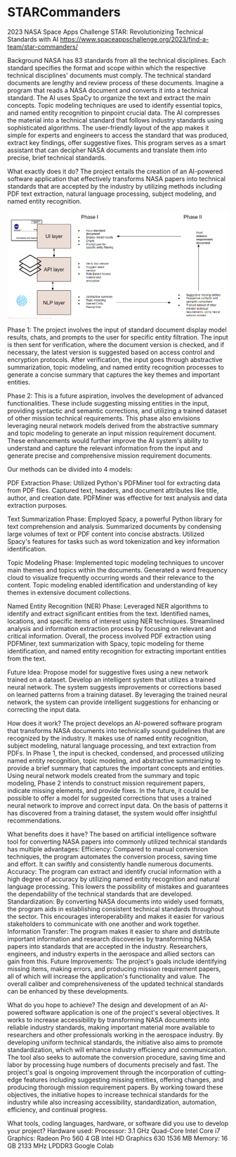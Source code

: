 # STARCommanders
2023 NASA Space Apps Challenge
STAR: Revolutionizing Technical Standards with AI
https://www.spaceappschallenge.org/2023/find-a-team/star-commanders/

Background
NASA has 83 standards from all the technical disciplines. Each standard specifies the format and scope within which the respective technical disciplines' documents must comply. The technical standard documents are lengthy and review process of these documents.
Imagine a program that reads a NASA document and converts it into a technical standard. The AI uses SpaCy to organize the text and extract the main concepts. Topic modeling techniques are used to identify essential topics, and named entity recognition to pinpoint crucial data. The AI compresses the material into a technical standard that follows industry standards using sophisticated algorithms. The user-friendly layout of the app makes it simple for experts and engineers to access the standard that was produced, extract key findings, offer suggestive fixes. This program serves as a smart assistant that can decipher NASA documents and translate them into precise, brief technical standards.

What exactly does it do? 
The project entails the creation of an AI-powered software application that effectively transforms NASA papers into technical standards that are accepted by the industry by utilizing methods including PDF text extraction, natural language processing, subject modeling, and named entity recognition.

![alt text](https://github.com/shrikhands/STARCommanders/blob/main/technical-stack.PNG)

Phase 1: The project involves the input of standard document display model results, chats, and prompts to the user for specific entity filtration. The input is then sent for verification, where the document version is checked, and if necessary, the latest version is suggested based on access control and encryption protocols. After verification, the input goes through abstractive summarization, topic modeling, and named entity recognition processes to generate a concise summary that captures the key themes and important entities.

Phase 2: This is a future aspiration, involves the development of advanced functionalities. These include suggesting missing entities in the input, providing syntactic and semantic corrections, and utilizing a trained dataset of other mission technical requirements. This phase also envisions leveraging neural network models derived from the abstractive summary and topic modeling to generate an input mission requirement document. These enhancements would further improve the AI system's ability to understand and capture the relevant information from the input and generate precise and comprehensive mission requirement documents.

Our methods can be divided into 4 models: 

PDF Extraction Phase:
Utilized Python's PDFMiner tool for extracting data from PDF files.
Captured text, headers, and document attributes like title, author, and creation date.
PDFMiner was effective for text analysis and data extraction purposes.

Text Summarization Phase:
Employed Spacy, a powerful Python library for text comprehension and analysis.
Summarized documents by condensing large volumes of text or PDF content into concise abstracts.
Utilized Spacy's features for tasks such as word tokenization and key information identification.

Topic Modeling Phase:
Implemented topic modeling techniques to uncover main themes and topics within the documents.
Generated a word frequency cloud to visualize frequently occurring words and their relevance to the content.
Topic modeling enabled identification and understanding of key themes in extensive document collections.

Named Entity Recognition (NER) Phase:
Leveraged NER algorithms to identify and extract significant entities from the text.
Identified names, locations, and specific items of interest using NER techniques.
Streamlined analysis and information extraction process by focusing on relevant and critical information.
Overall, the process involved PDF extraction using PDFMiner, text summarization with Spacy, topic modeling for theme identification, and named entity recognition for extracting important entities from the text.

Future Idea: 
Propose model for suggestive fixes using a new network trained on a dataset.
Develop an intelligent system that utilizes a trained neural network.
The system suggests improvements or corrections based on learned patterns from a training dataset.
By leveraging the trained neural network, the system can provide intelligent suggestions for enhancing or correcting the input data.

How does it work? 
The project develops an AI-powered software program that transforms NASA documents into technically sound guidelines that are recognized by the industry. It makes use of named entity recognition, subject modeling, natural language processing, and text extraction from PDFs. In Phase 1, the input is checked, condensed, and processed utilizing named entity recognition, topic modeling, and abstractive summarizing to provide a brief summary that captures the important concepts and entities.  Using neural network models created from the summary and topic modeling, Phase 2 intends to construct mission requirement papers, indicate missing elements, and provide fixes. In the future, it could be possible to offer a model for suggested corrections that uses a trained neural network to improve and correct input data. On the basis of patterns it has discovered from a training dataset, the system would offer insightful recommendations.

What benefits does it have? 
The based on artificial intelligence software tool for converting NASA papers into commonly utilized technical standards has multiple advantages:
Efficiency: Compared to manual conversion techniques, the program automates the conversion process, saving time and effort. It can swiftly and consistently handle numerous documents.
Accuracy: The program can extract and identify crucial information with a high degree of accuracy by utilizing named entity recognition and natural language processing. This lowers the possibility of mistakes and guarantees the dependability of the technical standards that are developed.
Standardization: By converting NASA documents into widely used formats, the program aids in establishing consistent technical standards throughout the sector. This encourages interoperability and makes it easier for various stakeholders to communicate with one another and work together.
Information Transfer: The program makes it easier to share and distribute important information and research discoveries by transforming NASA papers into standards that are accepted in the industry. Researchers, engineers, and industry experts in the aerospace and allied sectors can gain from this.
Future Improvements: The project's goals include identifying missing items, making errors, and producing mission requirement papers, all of which will increase the application's functionality and value. The overall caliber and comprehensiveness of the updated technical standards can be enhanced by these developments.


What do you hope to achieve? 
The design and development of an AI-powered software application is one of the project's several objectives. It works to increase accessibility by transforming NASA documents into reliable industry standards, making important material more available to researchers and other professionals working in the aerospace industry. By developing uniform technical standards, the initiative also aims to promote standardization, which will enhance industry efficiency and communication. The tool also seeks to automate the conversion procedure, saving time and labor by processing huge numbers of documents precisely and fast. The project's goal is ongoing improvement through the incorporation of cutting-edge features including suggesting missing entities, offering changes, and producing thorough mission requirement papers. By working toward these objectives, the initiative hopes to increase technical standards for the industry while also increasing accessibility, standardization, automation, efficiency, and continual progress.

What tools, coding languages, hardware, or software did you use to develop your project?
Hardware used: 
Processor: 3.1 GHz Quad-Core Intel Core i7
Graphics: Radeon Pro 560 4 GB
Intel HD Graphics 630 1536 MB
Memory: 16 GB 2133 MHz LPDDR3
Google Colab
